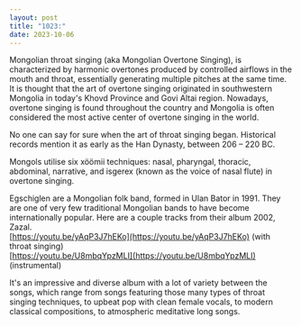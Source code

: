 ```yaml
---
layout: post
title: "1023:"
date: 2023-10-06
---
```


Mongolian throat singing (aka Mongolian Overtone Singing), is characterized by harmonic overtones produced by controlled airflows in the mouth and throat, essentially generating multiple pitches at the same time. It is thought that the art of overtone singing originated in southwestern Mongolia in today's Khovd Province and Govi Altai region. Nowadays, overtone singing is found throughout the country and Mongolia is often considered the most active center of overtone singing in the world.

No one can say for sure when the art of throat singing began. Historical records mention it as early as the Han Dynasty, between 206 – 220 BC.

Mongols utilise six xöömii techniques: nasal, pharyngal, thoracic, abdominal, narrative, and isgerex (known as the voice of nasal flute) in overtone singing.

Egschiglen are a Mongolian folk band, formed in Ulan Bator in 1991\. They are one of very few traditional Mongolian bands to have become internationally popular. Here are a couple tracks from their album 2002, Zazal.  
[https://youtu.be/yAqP3J7hEKo](https://youtu.be/yAqP3J7hEKo) (with throat singing)  
[https://youtu.be/U8mbqYpzMLI](https://youtu.be/U8mbqYpzMLI) (instrumental)

It's an impressive and diverse album with a lot of variety between the songs, which range from songs featuring those many types of throat singing techniques, to upbeat pop with clean female vocals, to modern classical compositions, to atmospheric meditative long songs.
